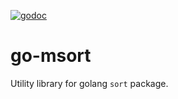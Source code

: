[![godoc](https://godoc.org/github.com/kamichidu/go-msort?status.svg)](https://godoc.org/github.com/kamichidu/go-msort)

go-msort
========================================================================================================================
Utility library for golang `sort` package.
